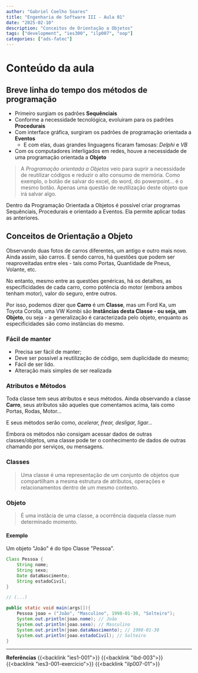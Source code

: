 ```yaml
---
author: "Gabriel Coelho Soares"
title: "Engenharia de Software III - Aula 01"
date: "2025-02-10"
description: "Conceitos de Orientação a Objetos"
tags: ["development", "ies300", "ilp007", "oop"]
categories: ["ads-fatec"]
---
```


# Conteúdo da aula

## Breve linha do tempo dos métodos de programação

- Primeiro surgiam os padrões **Sequênciais**
- Conforme a necessidade tecnológica, evoluiram para os padrões **Procedurais**
- Com interface gráfica, surgiram os padrões de programação orientada a **Eventos**
  - E com elas, duas grandes linguagens ficaram famosas: *Delphi* e *VB*  
- Com os computadores interligados em redes,
houve a necessidade de uma programação orientada a **Objeto**

> A *Programação orientada a Objetos* veio para suprir a necessidade
de reutilizar códigos e reduzir o alto consumo de memória. Como exemplo,
o botão de salvar do excel, do word, do powerpoint... é o mesmo
botão. Apenas uma questão de reutilização deste objeto que irá salvar algo.

Dentro da Programação Orientada a Objetos é possível criar programas Sequênciais,
Procedurais e orientado a Eventos. Ela permite aplicar todas as anteriores.

## Conceitos de Orientação a Objeto

Observando duas fotos de carros diferentes, um antigo e outro mais novo. Ainda
assim, são carros. E sendo carros, há questões que podem ser reaproveitadas
entre eles - tais como Portas, Quantidade de Pneus, Volante, etc.

No entanto, mesmo entre as questões genéricas, há os detalhes, as especificidades
de cada carro, como potência do motor (embora ambos tenham motor), valor do
seguro, entre outros.

Por isso, podemos dizer que **Carro** é um **Classe**, mas um Ford Ka, um Toyota
Corolla, uma VW Kombi são **Instâncias desta Classe - ou seja, um Objeto**,
ou seja - a generalização é caracterizada pelo objeto, enquanto as
especificidades são como instâncias do mesmo.

### Fácil de manter

- Precisa ser fácil de manter;
- Deve ser possível a reutilização de código, sem duplicidade do mesmo;
- Fácil de ser lido.
- Alteração mais simples de ser realizada

### Atributos e Métodos

Toda classe tem seus atributos e seus métodos.
Ainda observando a classe **Carro**, seus atributos são aqueles que comentamos
acima, tais como Portas, Rodas, Motor...

E seus métodos serão como, *acelerar, frear, desligar, ligar...*

Embora os métodos não consigam acessar dados de outras classes/objetos,
uma classe pode ter o conhecimento de dados de outras chamando por serviços,
ou mensagens.

### Classes

> Uma classe é uma representação de um conjunto de objetos que compartilham a
mesma estrutura de atributos, operações e relacionamentos dentro de um mesmo
contexto.

### Objeto

> É uma instâcia de uma classe, a ocorrência daquela classe num determinado
momento.

#### Exemplo

Um objeto "João" é do tipo Classe "Pessoa".

```java
Class Pessoa {
    String nome;
    String sexo; 
    Date dataNascimento;
    String estadoCivil;
}

// (...)

public static void main(args[]){
    Pessoa joao = ("João", "Masculino", 1998-01-30, "Solteiro");
    System.out.println(joao.nome); // João 
    System.out.println(joao.sexo); // Masculino 
    System.out.println(joao.dataNascimento); // 1998-01-30 
    System.out.println(joao.estadoCivil); // Solteiro
}
```

-----

**Referências**
{{<backlink "ies1-001">}}
{{<backlink "ibd-003">}}
{{<backlink "ies3-001-exercicio">}}
{{<backlink "ilp007-01">}}
